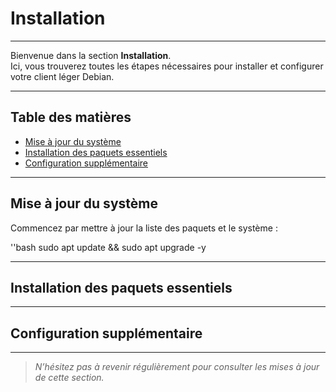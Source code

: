 # Installation

---

Bienvenue dans la section **Installation**.  
Ici, vous trouverez toutes les étapes nécessaires pour installer et configurer votre client léger Debian.

---

## Table des matières

- [Mise à jour du système](#mise-à-jour-du-système)  
- [Installation des paquets essentiels](#installation-des-paquets-essentiels)  
- [Configuration supplémentaire](#configuration-supplémentaire)  

---

## Mise à jour du système

Commencez par mettre à jour la liste des paquets et le système :

''bash
sudo apt update && sudo apt upgrade -y


---

## Installation des paquets essentiels

<!-- Contenu à venir -->

---

## Configuration supplémentaire

<!-- Contenu à venir -->

---

> *N’hésitez pas à revenir régulièrement pour consulter les mises à jour de cette section.*
